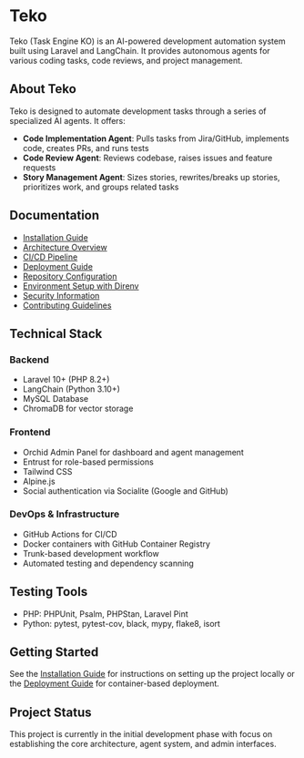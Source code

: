 # Teko

Teko (Task Engine KO) is an AI-powered development automation system built using Laravel and LangChain. It provides autonomous agents for various coding tasks, code reviews, and project management.

## About Teko

Teko is designed to automate development tasks through a series of specialized AI agents. It offers:

- **Code Implementation Agent**: Pulls tasks from Jira/GitHub, implements code, creates PRs, and runs tests
- **Code Review Agent**: Reviews codebase, raises issues and feature requests
- **Story Management Agent**: Sizes stories, rewrites/breaks up stories, prioritizes work, and groups related tasks

## Documentation

* [Installation Guide](Installation)
* [Architecture Overview](architecture)
* [CI/CD Pipeline](cicd)
* [Deployment Guide](deployment)
* [Repository Configuration](repo-config)
* [Environment Setup with Direnv](direnv-setup)
* [Security Information](https://github.com/dodwmd/teko/security/policy)
* [Contributing Guidelines](https://github.com/dodwmd/teko/blob/master/.github/CONTRIBUTING.md)

## Technical Stack

### Backend
- Laravel 10+ (PHP 8.2+)
- LangChain (Python 3.10+)
- MySQL Database
- ChromaDB for vector storage

### Frontend
- Orchid Admin Panel for dashboard and agent management
- Entrust for role-based permissions
- Tailwind CSS
- Alpine.js
- Social authentication via Socialite (Google and GitHub)

### DevOps & Infrastructure
- GitHub Actions for CI/CD
- Docker containers with GitHub Container Registry
- Trunk-based development workflow
- Automated testing and dependency scanning

## Testing Tools
- PHP: PHPUnit, Psalm, PHPStan, Laravel Pint
- Python: pytest, pytest-cov, black, mypy, flake8, isort

## Getting Started

See the [Installation Guide](Installation) for instructions on setting up the project locally or the [Deployment Guide](deployment) for container-based deployment.

## Project Status

This project is currently in the initial development phase with focus on establishing the core architecture, agent system, and admin interfaces.
